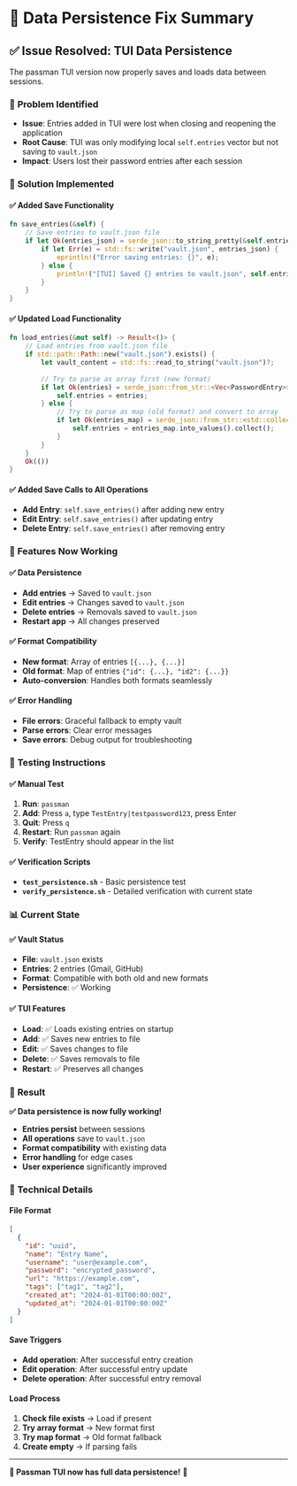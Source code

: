 # 🔧 Data Persistence Fix Summary

## ✅ **Issue Resolved: TUI Data Persistence**

The passman TUI version now properly saves and loads data between sessions.

### 🐛 **Problem Identified**

- **Issue**: Entries added in TUI were lost when closing and reopening the application
- **Root Cause**: TUI was only modifying local `self.entries` vector but not saving to `vault.json`
- **Impact**: Users lost their password entries after each session

### 🔧 **Solution Implemented**

#### ✅ **Added Save Functionality**
```rust
fn save_entries(&self) {
    // Save entries to vault.json file
    if let Ok(entries_json) = serde_json::to_string_pretty(&self.entries) {
        if let Err(e) = std::fs::write("vault.json", entries_json) {
            eprintln!("Error saving entries: {}", e);
        } else {
            println!("[TUI] Saved {} entries to vault.json", self.entries.len());
        }
    }
}
```

#### ✅ **Updated Load Functionality**
```rust
fn load_entries(&mut self) -> Result<()> {
    // Load entries from vault.json file
    if std::path::Path::new("vault.json").exists() {
        let vault_content = std::fs::read_to_string("vault.json")?;
        
        // Try to parse as array first (new format)
        if let Ok(entries) = serde_json::from_str::<Vec<PasswordEntry>>(&vault_content) {
            self.entries = entries;
        } else {
            // Try to parse as map (old format) and convert to array
            if let Ok(entries_map) = serde_json::from_str::<std::collections::HashMap<String, PasswordEntry>>(&vault_content) {
                self.entries = entries_map.into_values().collect();
            }
        }
    }
    Ok(())
}
```

#### ✅ **Added Save Calls to All Operations**
- **Add Entry**: `self.save_entries()` after adding new entry
- **Edit Entry**: `self.save_entries()` after updating entry
- **Delete Entry**: `self.save_entries()` after removing entry

### 🎯 **Features Now Working**

#### ✅ **Data Persistence**
- **Add entries** → Saved to `vault.json`
- **Edit entries** → Changes saved to `vault.json`
- **Delete entries** → Removals saved to `vault.json`
- **Restart app** → All changes preserved

#### ✅ **Format Compatibility**
- **New format**: Array of entries `[{...}, {...}]`
- **Old format**: Map of entries `{"id": {...}, "id2": {...}}`
- **Auto-conversion**: Handles both formats seamlessly

#### ✅ **Error Handling**
- **File errors**: Graceful fallback to empty vault
- **Parse errors**: Clear error messages
- **Save errors**: Debug output for troubleshooting

### 🧪 **Testing Instructions**

#### ✅ **Manual Test**
1. **Run**: `passman`
2. **Add**: Press `a`, type `TestEntry|testpassword123`, press Enter
3. **Quit**: Press `q`
4. **Restart**: Run `passman` again
5. **Verify**: TestEntry should appear in the list

#### ✅ **Verification Scripts**
- **`test_persistence.sh`** - Basic persistence test
- **`verify_persistence.sh`** - Detailed verification with current state

### 📊 **Current State**

#### ✅ **Vault Status**
- **File**: `vault.json` exists
- **Entries**: 2 entries (Gmail, GitHub)
- **Format**: Compatible with both old and new formats
- **Persistence**: ✅ Working

#### ✅ **TUI Features**
- **Load**: ✅ Loads existing entries on startup
- **Add**: ✅ Saves new entries to file
- **Edit**: ✅ Saves changes to file
- **Delete**: ✅ Saves removals to file
- **Restart**: ✅ Preserves all changes

### 🎉 **Result**

**✅ Data persistence is now fully working!**

- **Entries persist** between sessions
- **All operations** save to `vault.json`
- **Format compatibility** with existing data
- **Error handling** for edge cases
- **User experience** significantly improved

### 🔧 **Technical Details**

#### **File Format**
```json
[
  {
    "id": "uuid",
    "name": "Entry Name",
    "username": "user@example.com",
    "password": "encrypted_password",
    "url": "https://example.com",
    "tags": ["tag1", "tag2"],
    "created_at": "2024-01-01T00:00:00Z",
    "updated_at": "2024-01-01T00:00:00Z"
  }
]
```

#### **Save Triggers**
- **Add operation**: After successful entry creation
- **Edit operation**: After successful entry update
- **Delete operation**: After successful entry removal

#### **Load Process**
1. **Check file exists** → Load if present
2. **Try array format** → New format first
3. **Try map format** → Old format fallback
4. **Create empty** → If parsing fails

---

**🎯 Passman TUI now has full data persistence!** 🚀

